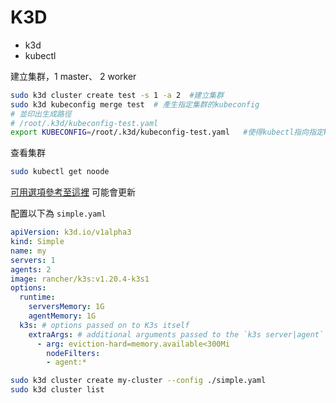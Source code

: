 # K3D

* k3d
* kubectl

建立集群，1 master、 2 worker

``` sh
sudo k3d cluster create test -s 1 -a 2	#建立集群
sudo k3d kubeconfig merge test	# 產生指定集群的kubeconfig
# 並印出生成路徑
# /root/.k3d/kubeconfig-test.yaml 
export KUBECONFIG=/root/.k3d/kubeconfig-test.yaml	#使得kubectl指向指定kubeconfig
```

查看集群

``` sh
sudo kubectl get noode
```

[可用選項參考至這裡](https://github.com/k3d-io/k3d/blob/main/pkg/config/v1alpha3/schema.json) 可能會更新

配置以下為 `simple.yaml` 

```yaml
apiVersion: k3d.io/v1alpha3
kind: Simple
name: my
servers: 1 
agents: 2
image: rancher/k3s:v1.20.4-k3s1
options:
  runtime:
    serversMemory: 1G
    agentMemory: 1G
  k3s: # options passed on to K3s itself
    extraArgs: # additional arguments passed to the `k3s server|agent` command; same as `--k3s-arg`
      - arg: eviction-hard=memory.available<300Mi
        nodeFilters:
        - agent:*
```

```sh
sudo k3d cluster create my-cluster --config ./simple.yaml
sudo k3d cluster list
```

